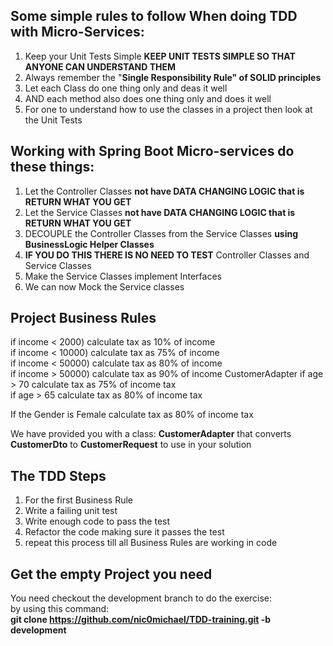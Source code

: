 ## Some simple rules to follow When doing TDD with Micro-Services:
1. Keep your Unit Tests Simple **KEEP UNIT TESTS SIMPLE SO THAT ANYONE CAN UNDERSTAND THEM**
2. Always remember the "**Single Responsibility Rule" of SOLID principles** 
3. Let each Class do one thing only and deas it well
4. AND each method also does one thing only and does it well
5. For one to understand how to use the classes in a project then look at the Unit Tests

## Working with Spring Boot Micro-services do these things:
1. Let the Controller Classes **not have DATA CHANGING LOGIC that is RETURN WHAT YOU GET**
2. Let the Service Classes **not have DATA CHANGING LOGIC that is RETURN WHAT YOU GET**
3. DECOUPLE the Controller Classes from the Service Classes **using BusinessLogic Helper Classes**
4. **IF YOU DO THIS THERE IS NO NEED TO TEST** Controller Classes and Service Classes
5. Make the Service Classes implement Interfaces
6. We can now Mock the Service classes

## Project Business Rules
if income < 2000)  calculate tax as 10% of income \
if income < 10000)  calculate tax as 75% of income \
if income < 50000)  calculate tax as 80% of income \
if income > 50000)  calculate tax as 90% of income 
CustomerAdapter
if age > 70 calculate tax as 75% of income tax \
if age > 65 calculate tax as 80% of income tax 

If the Gender is Female calculate tax as 80% of income tax

We have provided you with a class: **CustomerAdapter** that converts **CustomerDto** to **CustomerRequest** to use in your solution

## The TDD Steps
1. For the first Business Rule
2. Write a failing unit test
3. Write enough code to pass the test
4. Refactor the code making sure it passes the test
5. repeat this process till all Business Rules are working in code 

## Get the empty Project you need
You need checkout the development branch to do the exercise: \
by using this command: \
**git clone https://github.com/nic0michael/TDD-training.git -b development**
